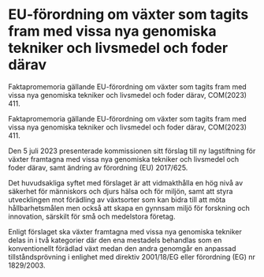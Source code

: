# EU-förordning om växter som tagits fram med vissa nya genomiska tekniker och livsmedel och foder därav

Faktapromemoria gällande EU-förordning om växter som tagits fram med vissa nya genomiska tekniker och livsmedel och foder därav, COM(2023) 411.

Faktapromemoria gällande EU-förordning om växter som tagits fram med vissa nya genomiska tekniker och livsmedel och foder därav, COM(2023) 411.

Den 5 juli 2023 presenterade kommissionen sitt förslag till ny lagstiftning för
växter framtagna med vissa nya genomiska tekniker och livsmedel och foder
därav, samt ändring av förordning (EU) 2017/625.

Det huvudsakliga syftet med förslaget är att vidmakthålla en hög nivå av
säkerhet för människors och djurs hälsa och för miljön, samt att styra
utvecklingen mot förädling av växtsorter som kan bidra till att möta
hållbarhetsmålen men också att skapa en gynnsam miljö för forskning och
innovation, särskilt för små och medelstora företag.

Enligt förslaget ska växter framtagna med vissa nya genomiska tekniker
delas in i två kategorier där den ena mestadels behandlas som en
konventionellt förädlad växt medan den andra genomgår en anpassad
tillståndsprövning i enlighet med direktiv 2001/18/EG eller förordning (EG)
nr 1829/2003.
